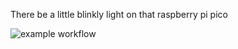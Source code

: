 There be a little blinkly light on that raspberry pi pico

![example workflow](https://github.com/<OWNER>/<REPOSITORY>/actions/workflows/main.yml/badge.svg)